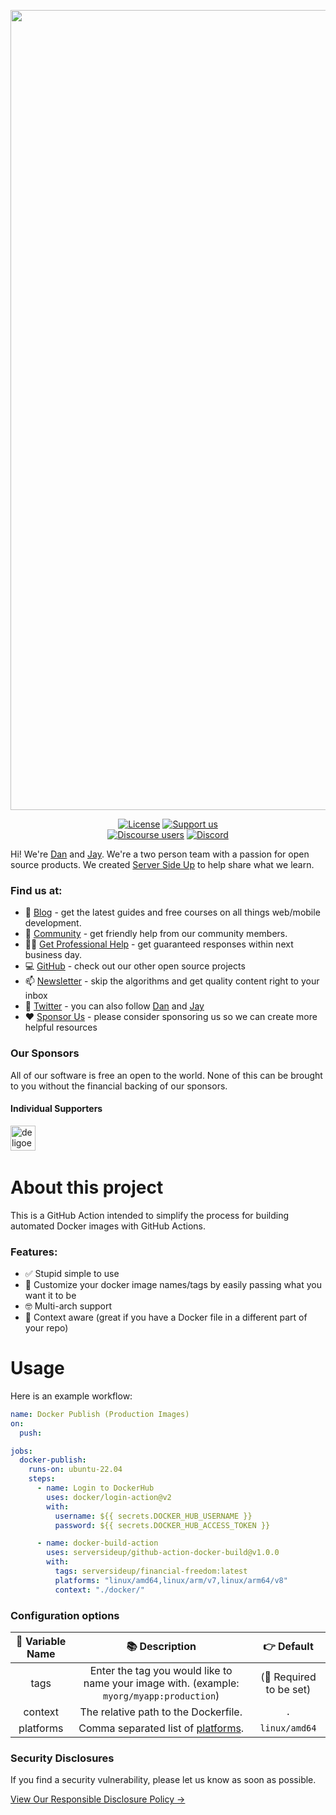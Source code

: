 <p align="center">
		<img src="https://raw.githubusercontent.com/serversideup/github-action-docker-build/main/.github/readme-header.png" width="1280" alt="Header Image">
</p>
<p align="center">
	<a href="https://github.com/serversideup/github-action-docker-build/blob/main/LICENSE" target="_blank"><img src="https://badgen.net/github/license/serversideup/github-action-docker-build" alt="License"></a>
	<a href="https://github.com/sponsors/serversideup"><img src="https://badgen.net/badge/icon/Support%20Us?label=GitHub%20Sponsors&color=orange" alt="Support us"></a>
  <br />
  <a href="https://community.serversideup.net"><img alt="Discourse users" src="https://img.shields.io/discourse/users?color=blue&server=https%3A%2F%2Fcommunity.serversideup.net"></a>
  <a href="https://serversideup.net/discord"><img alt="Discord" src="https://img.shields.io/discord/910287105714954251?color=blueviolet"></a>
</p>

Hi! We're [Dan](https://twitter.com/danpastori) and [Jay](https://twitter.com/jaydrogers). We're a two person team with a passion for open source products. We created [Server Side Up](https://serversideup.net) to help share what we learn.

### Find us at:

* 📖 [Blog](https://serversideup.net) - get the latest guides and free courses on all things web/mobile development.
* 🙋 [Community](https://community.serversideup.net) - get friendly help from our community members.
* 🤵‍♂️ [Get Professional Help](https://serversideup.net/get-help) - get guaranteed responses within next business day.
* 💻 [GitHub](https://github.com/serversideup) - check out our other open source projects
* 📫 [Newsletter](https://serversideup.net/subscribe) - skip the algorithms and get quality content right to your inbox
* 🐥 [Twitter](https://twitter.com/serversideup) - you can also follow [Dan](https://twitter.com/danpastori) and [Jay](https://twitter.com/jaydrogers)
* ❤️ [Sponsor Us](https://github.com/sponsors/serversideup) - please consider sponsoring us so we can create more helpful resources

### Our Sponsors
All of our software is free an open to the world. None of this can be brought to you without the financial backing of our sponsors.

#### Individual Supporters
<!-- supporters --><a href="https://github.com/deligoez"><img src="https://github.com/deligoez.png" width="40px" alt="deligoez" /></a>&nbsp;&nbsp;<!-- supporters -->

# About this project
This is a GitHub Action intended to simplify the process for building automated Docker images with GitHub Actions.

### Features:
- ✅ Stupid simple to use
- 🚀 Customize your docker image names/tags by easily passing what you want it to be
- 🤓 Multi-arch support
- 🔀 Context aware (great if you have a Docker file in a different part of your repo)

# Usage
Here is an example workflow:

```yml
name: Docker Publish (Production Images)
on:
  push:

jobs:
  docker-publish:
    runs-on: ubuntu-22.04
    steps:
      - name: Login to DockerHub
        uses: docker/login-action@v2
        with:
          username: ${{ secrets.DOCKER_HUB_USERNAME }}
          password: ${{ secrets.DOCKER_HUB_ACCESS_TOKEN }}

      - name: docker-build-action
        uses: serversideup/github-action-docker-build@v1.0.0
        with:
          tags: serversideup/financial-freedom:latest
          platforms: "linux/amd64,linux/arm/v7,linux/arm64/v8"
          context: "./docker/"
```
### Configuration options
**🔀 Variable Name**|**📚 Description**|**👉 Default**
:-----:|:-----:|:-----:
tags|Enter the tag you would like to name your image with. (example: `myorg/myapp:production`)|(🚨 Required to be set)
context|The relative path to the Dockerfile.|`.`
platforms|Comma separated list of <a href="https://github.com/docker-library/official-images#architectures-other-than-amd64">platforms</a>.|`linux/amd64`

### Security Disclosures
If you find a security vulnerability, please let us know as soon as possible.

[View Our Responsible Disclosure Policy →](https://www.notion.so/Responsible-Disclosure-Policy-421a6a3be1714d388ebbadba7eebbdc8)